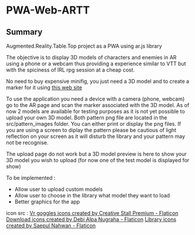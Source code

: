 # PWA-Web-ARTT

## Summary
Augmented.Reality.Table.Top project as a PWA using ar.js library

The objective is to display 3D models of characters and enemies in AR using a phone or a webcam thus providing a experience similar to VTT but with the spiciness of IRL rpg session at a cheap cost. 

No need to buy expensive minifig, you just need a 3D model and to create a marker for it using [this web site](https://jeromeetienne.github.io/AR.js/three.js/examples/marker-training/examples/generator.html)

To use the application you need a device with a camera (phone, webcam) go to the AR page and scan the marker associated with the 3D model. As of now 2 models are available for testing purposes as it is not yet possible to upload your own 3D model. 
Both pattern png file are located in the src/pattern_images folder. You can either print or display the png files. If you are using a screen to diplay the pattern please be cautious of light reflection on your screen as it will disturb the library and your pattern may not be recognise. 

The upload page do not work  but a 3D model preview is here to show your 3D model you wish to upload (for now one of the test model is displayed for show)

To be implemented :
  - Allow user to upload custom models
  - Allow user to choose in the library what model they want to load
  - Better graphics for the app

icon src :
<a href="https://www.flaticon.com/free-icons/vr-goggles" title="vr goggles icons">Vr goggles icons created by Creative Stall Premium - Flaticon</a>
<a href="https://www.flaticon.com/free-icons/download" title="download icons">Download icons created by Debi Alpa Nugraha - Flaticon</a>
<a href="https://www.flaticon.com/free-icons/library" title="library icons">Library icons created by Saepul Nahwan - Flaticon</a>
